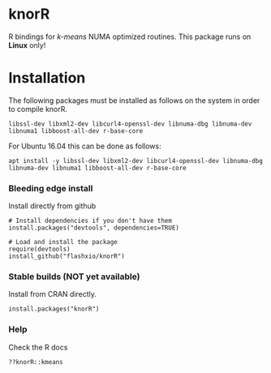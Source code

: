 # knorR

R bindings for *k-means* NUMA optimized routines. This package runs on **Linux** only!

# Installation

The following packages must be installed as follows on the system in order to compile knorR.

```
libssl-dev libxml2-dev libcurl4-openssl-dev libnuma-dbg libnuma-dev libnuma1 libboost-all-dev r-base-core
```

For Ubuntu 16.04 this can be done as follows:

```
apt install -y libssl-dev libxml2-dev libcurl4-openssl-dev libnuma-dbg libnuma-dev libnuma1 libboost-all-dev r-base-core
```

### Bleeding edge install


Install directly from github

```
# Install dependencies if you don't have them
install.packages("devtools", dependencies=TRUE)

# Load and install the package
require(devtools)
install_github("flashxio/knorR")
```

### Stable builds (NOT yet available)

Install from CRAN directly.

```
install.packages("knorR")
```

### Help
Check the R docs

```
??knorR::kmeans
```
